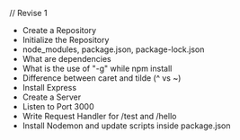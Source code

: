 // Revise 1

- Create a Repository
- Initialize the Repository
- node_modules, package.json, package-lock.json
- What are dependencies
- What is the use of "-g" while npm install
- Difference between caret and tilde (^ vs ~)
- Install Express
- Create a Server
- Listen to Port 3000
- Write Request Handler for /test and /hello
- Install Nodemon and update scripts inside package.json

